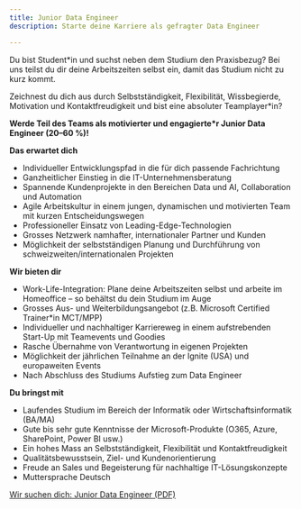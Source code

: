 ```yaml
---
title: Junior Data Engineer
description: Starte deine Karriere als gefragter Data Engineer

---
```

Du bist Student*in und suchst neben dem Studium den Praxisbezug? Bei uns teilst du dir deine Arbeitszeiten selbst ein, damit das Studium nicht zu kurz kommt.

Zeichnest du dich aus durch Selbstständigkeit, Flexibilität, Wissbegierde, Motivation und Kontaktfreudigkeit und bist eine absoluter Teamplayer*in?

**Werde Teil des Teams als motivierter und engagierte*r Junior Data Engineer (20–60 %)!**

**Das erwartet dich**

* Individueller Entwicklungspfad in die für dich passende Fachrichtung
* Ganzheitlicher Einstieg in die IT-Unternehmensberatung
* Spannende Kundenprojekte in den Bereichen Data und AI, Collaboration und Automation
* Agile Arbeitskultur in einem jungen, dynamischen und motivierten Team mit kurzen Entscheidungswegen
* Professioneller Einsatz von Leading-Edge-Technologien
* Grosses Netzwerk namhafter, internationaler Partner und Kunden
* Möglichkeit der selbstständigen Planung und Durchführung von schweizweiten/internationalen Projekten

**Wir bieten dir**

* Work-Life-Integration: Plane deine Arbeitszeiten selbst und arbeite im Homeoffice – so behältst du dein Studium im Auge
* Grosses Aus- und Weiterbildungsangebot (z.B. Microsoft Certified Trainer*in MCT/MPP)
* Individueller und nachhaltiger Karriereweg in einem aufstrebenden Start-Up mit Teamevents und Goodies
* Rasche Übernahme von Verantwortung in eigenen Projekten
* Möglichkeit der jährlichen Teilnahme an der Ignite (USA) und europaweiten Events
* Nach Abschluss des Studiums Aufstieg zum Data Engineer

**Du bringst mit**

* Laufendes Studium im Bereich der Informatik oder Wirtschaftsinformatik (BA/MA)
* Gute bis sehr gute Kenntnisse der Microsoft-Produkte (O365, Azure, SharePoint, Power BI usw.)
* Ein hohes Mass an Selbstständigkeit, Flexibilität und Kontaktfreudigkeit
* Qualitätsbewusstsein, Ziel- und Kundenorientierung
* Freude an Sales und Begeisterung für nachhaltige IT-Lösungskonzepte
* Muttersprache Deutsch

[Wir suchen dich: Junior Data Engineer (PDF)](/uploads/junior-data-engineer-2.pdf)